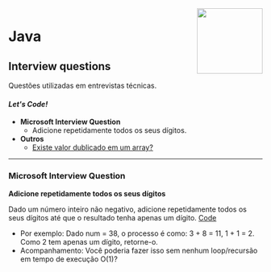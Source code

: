 <img src="https://i.ibb.co/M6nBBb0/mascote.png" align="right" width="130">

# Java

## Interview questions

Questões utilizadas em entrevistas técnicas.

#### _Let's Code!_

- **Microsoft Interview Question**
    - Adicione repetidamente todos os seus dígitos.
- **Outros**
  - [Existe valor dublicado em um array?](./ContemDuplicado.java)

----

### Microsoft Interview Question

**Adicione repetidamente todos os seus dígitos**

Dado um número inteiro não negativo, adicione repetidamente todos os seus dígitos até que o resultado tenha apenas um
dígito. [Code](./SumDigits.java)

- Por exemplo: Dado num = 38, o processo é como: 3 + 8 = 11, 1 + 1 = 2. Como 2 tem apenas um dígito, retorne-o.
- Acompanhamento: Você poderia fazer isso sem nenhum loop/recursão em tempo de execução O(1)?